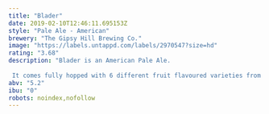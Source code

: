 ```yaml
---
title: "Blader"
date: 2019-02-10T12:46:11.695153Z
style: "Pale Ale - American"
brewery: "The Gipsy Hill Brewing Co."
image: "https://labels.untappd.com/labels/2970547?size=hd"
rating: "3.68"
description: "Blader is an American Pale Ale.  It comes fully hopped with 6 different fruit flavoured varieties from Northern and Southern Hemispheres."
abv: "5.2"
ibu: "0"
robots: noindex,nofollow
---
```

